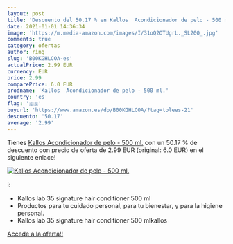 ```yaml
---
layout: post
title: 'Descuento del 50.17 % en Kallos  Acondicionador de pelo - 500 ml.'
date: 2021-01-01 14:36:34
image: 'https://m.media-amazon.com/images/I/31oQ2OTUgrL._SL200_.jpg'
comments: true
category: ofertas
author: ring
slug: 'B00KGHLCOA-es'
actualPrice: 2.99 EUR
currency: EUR
price: 2.99
comparePrice: 6.0 EUR
prodname: 'Kallos  Acondicionador de pelo - 500 ml.'
country: 'es'
flag: '🇪🇸'
buyurl: 'https://www.amazon.es/dp/B00KGHLCOA/?tag=tolees-21'
descuento: '50.17'
average: '2.99'
---
```


Tienes [Kallos  Acondicionador de pelo - 500 ml.](https://www.amazon.es/dp/B00KGHLCOA/?tag=tolees-21) con un 50.17 % de descuento con precio de oferta de 2.99 EUR (original: 6.0 EUR) en el siguiente enlace!

[![Kallos  Acondicionador de pelo - 500 ml.](https://m.media-amazon.com/images/I/31oQ2OTUgrL._SL200_.jpg)](https://www.amazon.es/dp/B00KGHLCOA/?tag=tolees-21)

ℹ️:

- Kallos lab 35 signature hair conditioner 500 ml
- Productos para tu cuidado personal, para tu bienestar, y para la higiene personal.
- Kallos lab 35 signature hair conditioner 500 mlkallos

[Accede a la oferta!!](https://www.amazon.es/dp/B00KGHLCOA/?tag=tolees-21)
